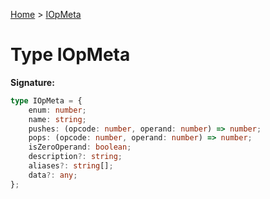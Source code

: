 [Home](../index.md) &gt; [IOpMeta](./iopmeta.md)

# Type IOpMeta


<b>Signature:</b>

```typescript
type IOpMeta = {
    enum: number;
    name: string;
    pushes: (opcode: number, operand: number) => number;
    pops: (opcode: number, operand: number) => number;
    isZeroOperand: boolean;
    description?: string;
    aliases?: string[];
    data?: any;
};
```
